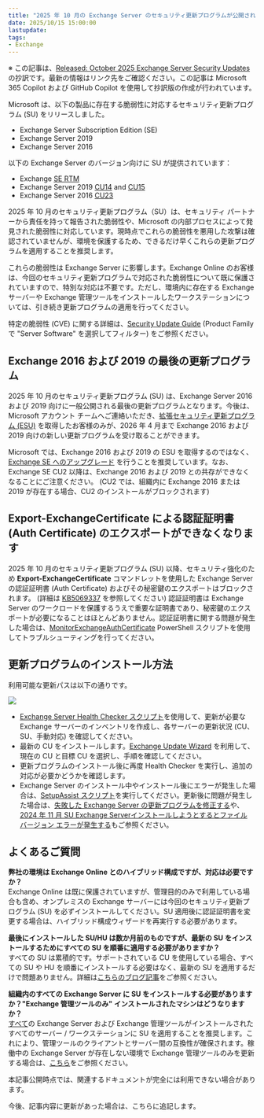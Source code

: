 ```yaml
---
title: "2025 年 10 月の Exchange Server のセキュリティ更新プログラムが公開されました"
date: 2025/10/15 15:00:00
lastupdate: 
tags:
- Exchange
---
```


※ この記事は、[Released: October 2025 Exchange Server Security Updates](https://techcommunity.microsoft.com/blog/exchange/released-october-2025-exchange-server-security-updates/4461276) の抄訳です。最新の情報はリンク先をご確認ください。この記事は Microsoft 365 Copilot および GitHub Copilot を使用して抄訳版の作成が行われています。

Microsoft は、以下の製品に存在する脆弱性に対応するセキュリティ更新プログラム (SU) をリリースしました。

- Exchange Server Subscription Edition (SE)
- Exchange Server 2019
- Exchange Server 2016

以下の Exchange Server のバージョン向けに SU が提供されています：

- Exchange [SE RTM](https://www.microsoft.com/download/details.aspx?id=108422)
- Exchange Server 2019 [CU14](https://www.microsoft.com/download/details.aspx?id=108421) and [CU15](https://www.microsoft.com/download/details.aspx?id=108419)
- Exchange Server 2016 [CU23](https://www.microsoft.com/download/details.aspx?id=108420)

2025 年 10 月のセキュリティ更新プログラム（SU）は、セキュリティ パートナーから責任を持って報告された脆弱性や、Microsoft の内部プロセスによって発見された脆弱性に対応しています。現時点でこれらの脆弱性を悪用した攻撃は確認されていませんが、環境を保護するため、できるだけ早くこれらの更新プログラムを適用することを推奨します。

これらの脆弱性は Exchange Server に影響します。Exchange Online のお客様は、今回のセキュリティ更新プログラムで対応された脆弱性について既に保護されていますので、特別な対応は不要です。ただし、環境内に存在する Exchange サーバーや Exchange 管理ツールをインストールしたワークステーションについては、引き続き更新プログラムの適用を行ってください。

特定の脆弱性 (CVE) に関する詳細は、[Security Update Guide](https://msrc.microsoft.com/update-guide/) (Product Family で "Server Software" を選択してフィルター) をご参照ください。

## Exchange 2016 および 2019 の最後の更新プログラム

2025 年 10 月のセキュリティ更新プログラム (SU) は、Exchange Server 2016 および 2019 向けに一般公開される最後の更新プログラムとなります。今後は、Microsoft アカウント チームへご連絡いただき、[拡張セキュリティ更新プログラム (ESU)](https://techcommunity.microsoft.com/blog/exchange/announcing-exchange-2016--2019-extended-security-update-program/4433495) を取得したお客様のみが、2026 年 4 月まで Exchange 2016 および 2019 向けの新しい更新プログラムを受け取ることができます。

Microsoft では、Exchange 2016 および 2019 の ESU を取得するのではなく、[Exchange SE へのアップグレード](https://techcommunity.microsoft.com/blog/exchange/upgrading-your-organization-from-current-versions-to-exchange-server-se/4241305) を行うことを推奨しています。なお、Exchange SE CU2 以降は、Exchange 2016 および 2019 との共存ができなくなることにご注意ください。 (CU2 では、組織内に Exchange 2016 または 2019 が存在する場合、CU2 のインストールがブロックされます)

## Export-ExchangeCertificate による認証証明書 (Auth Certificate) のエクスポートができなくなります

2025 年 10 月のセキュリティ更新プログラム (SU) 以降、セキュリティ強化のため **Export-ExchangeCertificate** コマンドレットを使用した Exchange Server の認証証明書 (Auth Certificate) およびその秘密鍵のエクスポートはブロックされます。 (詳細は [KB5069337](https://support.microsoft.com/help/5069337) を参照してください) 
認証証明書は Exchange Server のワークロードを保護するうえで重要な証明書であり、秘密鍵のエクスポートが必要になることはほとんどありません。認証証明書に関する問題が発生した場合は、[MonitorExchangeAuthCertificate](http://aka.ms/monitorexchangeauthcertificate) PowerShell スクリプトを使用してトラブルシューティングを行ってください。

## 更新プログラムのインストール方法

利用可能な更新パスは以下の通りです。

![](Oct2025SUs.jpg)

- [Exchange Server Health Checker スクリプト](https://aka.ms/ExchangeHealthChecker)を使用して、更新が必要な Exchange サーバーのインベントリを作成し、各サーバーの更新状況 (CU、SU、手動対応) を確認してください。
- 最新の CU をインストールします。[Exchange Update Wizard](https://aka.ms/ExchangeUpdateWizard) を利用して、現在の CU と目標 CU を選択し、手順を確認してください。
- 更新プログラムのインストール後に再度 Health Checker を実行し、追加の対応が必要かどうかを確認します。
- Exchange Server のインストール中やインストール後にエラーが発生した場合は、[SetupAssist スクリプト](https://aka.ms/ExSetupAssist)を実行してください。更新後に問題が発生した場合は、[失敗した Exchange Server の更新プログラムを修正する](https://aka.ms/ExchangeFAQ)や、[2024 年 11 月 SU Exchange Serverインストールしようとするとファイル バージョン エラーが発生する](https://support.microsoft.com/topic/file-version-error-when-you-try-to-install-exchange-server-november-2024-su-a650da30-f8fb-469d-a449-47396cab0a15)もご参照ください。

## よくあるご質問

**弊社の環境は Exchange Online とのハイブリッド構成ですが、対応は必要ですか？**  
Exchange Online は既に保護されていますが、管理目的のみで利用している場合も含め、オンプレミスの Exchange サーバーには今回のセキュリティ更新プログラム (SU) を必ずインストールしてください。SU 適用後に認証証明書を変更する場合は、ハイブリッド構成ウィザードを再実行する必要があります。

**最後にインストールした SU/HU は数か月前のものですが、最新の SU をインストールするためにすべての SU を順番に適用する必要がありますか？**  
すべての SU は累積的です。サポートされている CU を使用している場合、すべての SU や HU を順番にインストールする必要はなく、最新の SU を適用するだけで問題ありません。詳細は[こちらのブログ記事](https://techcommunity.microsoft.com/t5/exchange-team-blog/why-exchange-server-updates-matter/ba-p/2280770)をご参照ください。

**組織内のすべての Exchange Server に SU をインストールする必要がありますか？"Exchange 管理ツールのみ" インストールされたマシンはどうなりますか？**  
<u>すべて</u>の Exchange Server および Exchange 管理ツールがインストールされたすべてのサーバー / ワークステーションに SU を適用することを推奨します。これにより、管理ツールのクライアントとサーバー間の互換性が確保されます。稼働中の Exchange Server が存在しない環境で Exchange 管理ツールのみを更新する場合は、[こちら](https://learn.microsoft.com/exchange/manage-hybrid-exchange-recipients-with-management-tools#update-the-exchange-server-management-tools-only-role-with-no-running-exchange-server-to-a-newer-cumulative-or-security-update)をご参照ください。  

本記事公開時点では、関連するドキュメントが完全には利用できない場合があります。

今後、記事内容に更新があった場合は、こちらに追記します。

